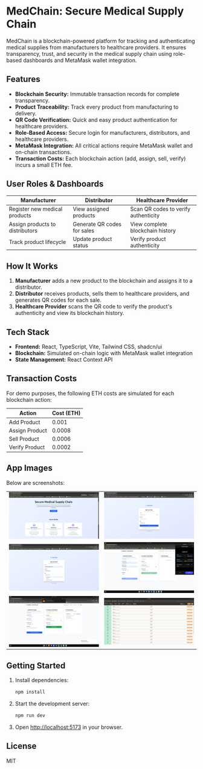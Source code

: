 # MedChain: Secure Medical Supply Chain

MedChain is a blockchain-powered platform for tracking and authenticating medical supplies from manufacturers to healthcare providers. It ensures transparency, trust, and security in the medical supply chain using role-based dashboards and MetaMask wallet integration.

## Features

- **Blockchain Security:** Immutable transaction records for complete transparency.
- **Product Traceability:** Track every product from manufacturing to delivery.
- **QR Code Verification:** Quick and easy product authentication for healthcare providers.
- **Role-Based Access:** Secure login for manufacturers, distributors, and healthcare providers.
- **MetaMask Integration:** All critical actions require MetaMask wallet and on-chain transactions.
- **Transaction Costs:** Each blockchain action (add, assign, sell, verify) incurs a small ETH fee.

## User Roles & Dashboards

| Manufacturer | Distributor | Healthcare Provider |
|--------------|-------------|---------------------|
| Register new medical products | View assigned products | Scan QR codes to verify authenticity |
| Assign products to distributors | Generate QR codes for sales | View complete blockchain history |
| Track product lifecycle | Update product status | Verify product authenticity |

## How It Works

1. **Manufacturer** adds a new product to the blockchain and assigns it to a distributor.
2. **Distributor** receives products, sells them to healthcare providers, and generates QR codes for each sale.
3. **Healthcare Provider** scans the QR code to verify the product's authenticity and view its blockchain history.

## Tech Stack

- **Frontend:** React, TypeScript, Vite, Tailwind CSS, shadcn/ui
- **Blockchain:** Simulated on-chain logic with MetaMask wallet integration
- **State Management:** React Context API

## Transaction Costs

For demo purposes, the following ETH costs are simulated for each blockchain action:


| Action         | Cost (ETH) |
|---------------|------------|
| Add Product   | 0.001      |
| Assign Product| 0.0008     |
| Sell Product  | 0.0006     |
| Verify Product| 0.0002     |

## App Images

Below are screenshots:

<table>
  <tr>
    <td><img src="images/1.png" width="300"/></td>
    <td><img src="images/2.png" width="300"/></td>
  </tr>
  <tr>
    <td><img src="images/3.png" width="300"/></td>
    <td><img src="images/4.png" width="300"/></td>
  </tr>
  <tr>
    <td><img src="images/5.png" width="300"/></td>
    <td><img src="images/6.png" width="300"/></td>
  </tr>
</table>

## Getting Started

1. Install dependencies:
   ```bash
   npm install
   ```
2. Start the development server:
   ```bash
   npm run dev
   ```
3. Open [http://localhost:5173](http://localhost:5173) in your browser.

## License

MIT
